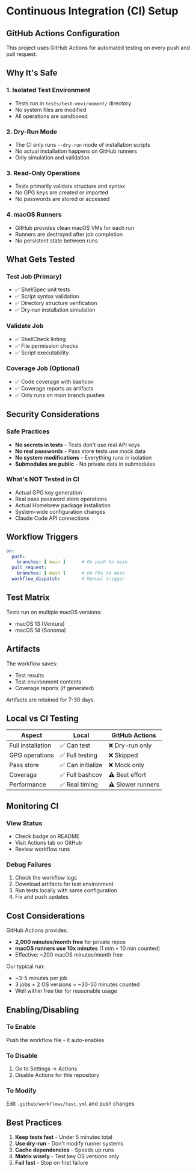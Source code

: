# Continuous Integration (CI) Setup

## GitHub Actions Configuration

This project uses GitHub Actions for automated testing on every push and pull request.

## Why It's Safe

### 1. **Isolated Test Environment**
- Tests run in `tests/test-environment/` directory
- No system files are modified
- All operations are sandboxed

### 2. **Dry-Run Mode**
- The CI only runs `--dry-run` mode of installation scripts
- No actual installation happens on GitHub runners
- Only simulation and validation

### 3. **Read-Only Operations**
- Tests primarily validate structure and syntax
- No GPG keys are created or imported
- No passwords are stored or accessed

### 4. **macOS Runners**
- GitHub provides clean macOS VMs for each run
- Runners are destroyed after job completion
- No persistent state between runs

## What Gets Tested

### Test Job (Primary)
- ✅ ShellSpec unit tests
- ✅ Script syntax validation
- ✅ Directory structure verification
- ✅ Dry-run installation simulation

### Validate Job
- ✅ ShellCheck linting
- ✅ File permission checks
- ✅ Script executability

### Coverage Job (Optional)
- ✅ Code coverage with bashcov
- ✅ Coverage reports as artifacts
- ✅ Only runs on main branch pushes

## Security Considerations

### Safe Practices
- **No secrets in tests** - Tests don't use real API keys
- **No real passwords** - Pass store tests use mock data
- **No system modifications** - Everything runs in isolation
- **Submodules are public** - No private data in submodules

### What's NOT Tested in CI
- Actual GPG key generation
- Real pass password store operations
- Actual Homebrew package installation
- System-wide configuration changes
- Claude Code API connections

## Workflow Triggers

```yaml
on:
  push:
    branches: [ main ]      # On push to main
  pull_request:
    branches: [ main ]      # On PRs to main
  workflow_dispatch:        # Manual trigger
```

## Test Matrix

Tests run on multiple macOS versions:
- macOS 13 (Ventura)
- macOS 14 (Sonoma)

## Artifacts

The workflow saves:
- Test results
- Test environment contents
- Coverage reports (if generated)

Artifacts are retained for 7-30 days.

## Local vs CI Testing

| Aspect | Local | GitHub Actions |
|--------|-------|----------------|
| Full installation | ✅ Can test | ❌ Dry-run only |
| GPG operations | ✅ Full testing | ❌ Skipped |
| Pass store | ✅ Can initialize | ❌ Mock only |
| Coverage | ✅ Full bashcov | ⚠️ Best effort |
| Performance | ✅ Real timing | ⚠️ Slower runners |

## Monitoring CI

### View Status
- Check badge on README
- Visit Actions tab on GitHub
- Review workflow runs

### Debug Failures
1. Check the workflow logs
2. Download artifacts for test environment
3. Run tests locally with same configuration
4. Fix and push updates

## Cost Considerations

GitHub Actions provides:
- **2,000 minutes/month free** for private repos
- **macOS runners use 10x minutes** (1 min = 10 min counted)
- Effective: ~200 macOS minutes/month free

Our typical run:
- ~3-5 minutes per job
- 3 jobs × 2 OS versions = ~30-50 minutes counted
- Well within free tier for reasonable usage

## Enabling/Disabling

### To Enable
Push the workflow file - it auto-enables

### To Disable
1. Go to Settings → Actions
2. Disable Actions for this repository

### To Modify
Edit `.github/workflows/test.yml` and push changes

## Best Practices

1. **Keep tests fast** - Under 5 minutes total
2. **Use dry-run** - Don't modify runner systems
3. **Cache dependencies** - Speeds up runs
4. **Matrix wisely** - Test key OS versions only
5. **Fail fast** - Stop on first failure